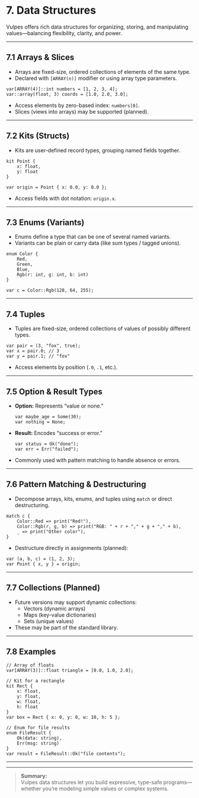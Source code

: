 # 7. Data Structures

Vulpes offers rich data structures for organizing, storing, and manipulating values—balancing flexibility, clarity, and power.

---

## 7.1 Arrays & Slices

- Arrays are fixed-size, ordered collections of elements of the same type.
- Declared with `[ARRAY(n)]` modifier or using array type parameters.

```vlp
var[ARRAY(4)]::int numbers = [1, 2, 3, 4];
var::array(float, 3) coords = [1.0, 2.0, 3.0];
```

- Access elements by zero-based index: `numbers[0]`.
- Slices (views into arrays) may be supported (planned).

---

## 7.2 Kits (Structs)

- Kits are user-defined record types, grouping named fields together.

```vlp
kit Point {
    x: float,
    y: float
}

var origin = Point { x: 0.0, y: 0.0 };
```

- Access fields with dot notation: `origin.x`.

---

## 7.3 Enums (Variants)

- Enums define a type that can be one of several named variants.
- Variants can be plain or carry data (like sum types / tagged unions).

```vlp
enum Color {
    Red,
    Green,
    Blue,
    Rgb(r: int, g: int, b: int)
}

var c = Color::Rgb(128, 64, 255);
```

---

## 7.4 Tuples

- Tuples are fixed-size, ordered collections of values of possibly different types.

```vlp
var pair = (3, "fox", true);
var x = pair.0; // 3
var y = pair.1; // "fox"
```

- Access elements by position (`.0`, `.1`, etc.).

---

## 7.5 Option & Result Types

- **Option:** Represents “value or none.”
    ```vlp
    var maybe_age = Some(30);
    var nothing = None;
    ```
- **Result:** Encodes “success or error.”
    ```vlp
    var status = Ok("done");
    var err = Err("failed");
    ```
- Commonly used with pattern matching to handle absence or errors.

---

## 7.6 Pattern Matching & Destructuring

- Decompose arrays, kits, enums, and tuples using `match` or direct destructuring.

```vlp
match c {
    Color::Red => print("Red!"),
    Color::Rgb(r, g, b) => print("RGB: " + r + "," + g + "," + b),
    _ => print("Other color"),
}
```

- Destructure directly in assignments (planned):

```vlp
var (a, b, c) = (1, 2, 3);
var Point { x, y } = origin;
```

---

## 7.7 Collections (Planned)

- Future versions may support dynamic collections:
    - Vectors (dynamic arrays)
    - Maps (key-value dictionaries)
    - Sets (unique values)
- These may be part of the standard library.

---

## 7.8 Examples

```vlp
// Array of floats
var[ARRAY(3)]::float triangle = [0.0, 1.0, 2.0];

// Kit for a rectangle
kit Rect {
    x: float,
    y: float,
    w: float,
    h: float
}
var box = Rect { x: 0, y: 0, w: 10, h: 5 };

// Enum for file results
enum FileResult {
    Ok(data: string),
    Err(msg: string)
}
var result = FileResult::Ok("file contents");
```

---

<!--
TODO:
- Finalize syntax for destructuring assignment
- Document standard library collections when available
- Expand on slice/view types for arrays
- Consider supporting generic kits/enums
-->

---

> **Summary:**  
> Vulpes data structures let you build expressive, type-safe programs—whether you’re modeling simple values or complex systems.
